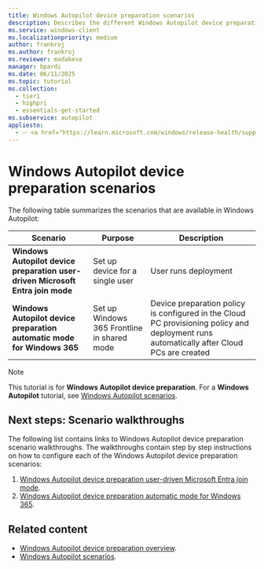 ```yaml
---
title: Windows Autopilot device preparation scenarios
description: Describes the different Windows Autopilot device preparation scenarios.
ms.service: windows-client
ms.localizationpriority: medium
author: frankroj
ms.author: frankroj
ms.reviewer: madakeva
manager: bpardi
ms.date: 06/11/2025
ms.topic: tutorial
ms.collection:
  - tier1
  - highpri
  - essentials-get-started
ms.subservice: autopilot
appliesto:
  - ✅ <a href="https://learn.microsoft.com/windows/release-health/supported-versions-windows-client" target="_blank">Windows 11</a>
---
```


# Windows Autopilot device preparation scenarios

The following table summarizes the scenarios that are available in Windows Autopilot:

| **Scenario** | **Purpose** | **Description** |
| --- | --- | --- |
| **Windows Autopilot device preparation user-driven Microsoft Entra join mode** | Set up device for a single user | User runs deployment |
| **Windows Autopilot device preparation automatic mode for Windows 365** | Set up Windows 365 Frontline in shared mode | Device preparation policy is configured in the Cloud PC provisioning policy and deployment runs automatically after Cloud PCs are created |

> [!NOTE]
>
> This tutorial is for **Windows Autopilot device preparation**. For a **Windows Autopilot** tutorial, see [Windows Autopilot scenarios](../../tutorial/autopilot-scenarios.md).

## Next steps: Scenario walkthroughs

The following list contains links to Windows Autopilot device preparation scenario walkthroughs. The walkthroughs contain step by step instructions on how to configure each of the Windows Autopilot device preparation scenarios:

1. [Windows Autopilot device preparation user-driven Microsoft Entra join mode](user-driven/entra-join-workflow.md).
2. [Windows Autopilot device preparation automatic mode for Windows 365](automatic/automatic-workflow.md).

## Related content

- [Windows Autopilot device preparation overview](../overview.md).
- [Windows Autopilot scenarios](../../tutorial/autopilot-scenarios.md).
